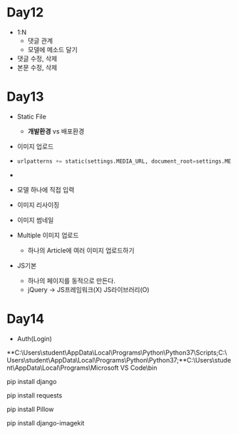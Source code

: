 # Day12

- 1:N
  - 댓글 관계
  - 모델에 메소드 달기
- 댓글 수정, 삭제
- 본문 수정, 삭제

# Day13

- Static File

  - **개발환경** vs 배포환경

- 이미지 업로드

- ```python
  urlpatterns += static(settings.MEDIA_URL, document_root=settings.MEDIA_ROOT)
  ```

- 

  - 모델 하나에 직접 입력
  - 이미지 리사이징
  - 이미지 썸네일

- Multiple 이미지 업로드

  - 하나의 Article에 여러 이미지 업로드하기

- JS기본

  - 하나의 페이지를 동적으로 만든다.
  - jQuery -> JS프레임워크(X) JS라이브러리(O)



# Day14

- Auth(Login)

**C:\Users\student\AppData\Local\Programs\Python\Python37\Scripts\;C:\Users\student\AppData\Local\Programs\Python\Python37\;**C:\Users\student\AppData\Local\Programs\Microsoft VS Code\bin



pip install django

pip install requests

pip install Pillow

pip install django-imagekit